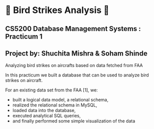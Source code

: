 # 🦅 Bird Strikes Analysis 🦅
## CS5200 Database Management Systems : Practicum 1
## Project by: Shuchita Mishra & Soham Shinde

Analyzing bird strikes on aircrafts based on data fetched from FAA

In this practicum we built a database that can be used to analyze bird strikes on aircraft. 

For an existing data set from the FAA [1], we: 
- built a logical data model, a relational schema, 
- realized the relational schema in MySQL, 
- loaded data into the database, 
- executed analytical SQL queries, 
- and finally performed some simple visualization of the data
